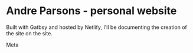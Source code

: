 # Andre Parsons - personal website

Built with Gatbsy and hosted by Netlify, I'll be documenting the creation of the site on the site. 

Meta

